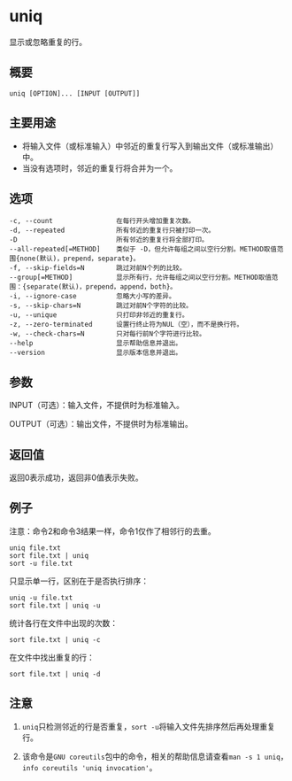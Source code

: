 uniq
===

显示或忽略重复的行。

## 概要

```
uniq [OPTION]... [INPUT [OUTPUT]]
```

## 主要用途

- 将输入文件（或标准输入）中邻近的重复行写入到输出文件（或标准输出）中。
- 当没有选项时，邻近的重复行将合并为一个。


## 选项

```
-c, --count                在每行开头增加重复次数。
-d, --repeated             所有邻近的重复行只被打印一次。
-D                         所有邻近的重复行将全部打印。
--all-repeated[=METHOD]    类似于 -D，但允许每组之间以空行分割。METHOD取值范围{none(默认)，prepend，separate}。
-f, --skip-fields=N        跳过对前N个列的比较。
--group[=METHOD]           显示所有行，允许每组之间以空行分割。METHOD取值范围：{separate(默认)，prepend，append，both}。
-i, --ignore-case          忽略大小写的差异。
-s, --skip-chars=N         跳过对前N个字符的比较。
-u, --unique               只打印非邻近的重复行。
-z, --zero-terminated      设置行终止符为NUL（空），而不是换行符。
-w, --check-chars=N        只对每行前N个字符进行比较。
--help                     显示帮助信息并退出。
--version                  显示版本信息并退出。
```

## 参数

INPUT（可选）：输入文件，不提供时为标准输入。

OUTPUT（可选）：输出文件，不提供时为标准输出。

## 返回值

返回0表示成功，返回非0值表示失败。

## 例子

注意：命令2和命令3结果一样，命令1仅作了相邻行的去重。

```
uniq file.txt
sort file.txt | uniq
sort -u file.txt
```

只显示单一行，区别在于是否执行排序：

```
uniq -u file.txt
sort file.txt | uniq -u
```

统计各行在文件中出现的次数：

```
sort file.txt | uniq -c
```

在文件中找出重复的行：

```
sort file.txt | uniq -d
```


## 注意

1. `uniq`只检测邻近的行是否重复，`sort -u`将输入文件先排序然后再处理重复行。 

2. 该命令是`GNU coreutils`包中的命令，相关的帮助信息请查看`man -s 1 uniq`，`info coreutils 'uniq invocation'`。


